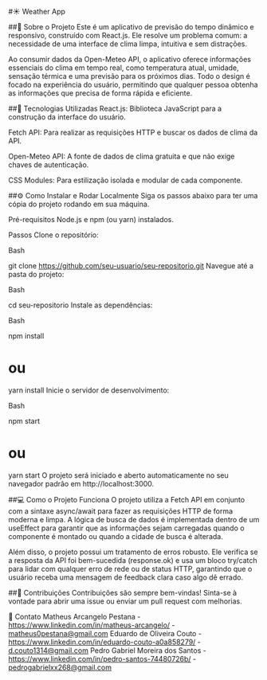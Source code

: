 #☀️ Weather App

##📝 Sobre o Projeto
Este é um aplicativo de previsão do tempo dinâmico e responsivo, construído com React.js. Ele resolve um problema comum: a necessidade de uma interface de clima limpa, intuitiva e sem distrações.

Ao consumir dados da Open-Meteo API, o aplicativo oferece informações essenciais do clima em tempo real, como temperatura atual, umidade, sensação térmica e uma previsão para os próximos dias. Todo o design é focado na experiência do usuário, permitindo que qualquer pessoa obtenha as informações que precisa de forma rápida e eficiente.

##🚀 Tecnologias Utilizadas
React.js: Biblioteca JavaScript para a construção da interface do usuário.

Fetch API: Para realizar as requisições HTTP e buscar os dados de clima da API.

Open-Meteo API: A fonte de dados de clima gratuita e que não exige chaves de autenticação.

CSS Modules: Para estilização isolada e modular de cada componente.

##⚙️ Como Instalar e Rodar Localmente
Siga os passos abaixo para ter uma cópia do projeto rodando em sua máquina.

Pré-requisitos
Node.js e npm (ou yarn) instalados.

Passos
Clone o repositório:

Bash

git clone https://github.com/seu-usuario/seu-repositorio.git
Navegue até a pasta do projeto:

Bash

cd seu-repositorio
Instale as dependências:

Bash

npm install
# ou
yarn install
Inicie o servidor de desenvolvimento:

Bash

npm start
# ou
yarn start
O projeto será iniciado e aberto automaticamente no seu navegador padrão em http://localhost:3000.

##💻 Como o Projeto Funciona
O projeto utiliza a Fetch API em conjunto com a sintaxe async/await para fazer as requisições HTTP de forma moderna e limpa. A lógica de busca de dados é implementada dentro de um useEffect para garantir que as informações sejam carregadas quando o componente é montado ou quando a cidade de busca é alterada.

Além disso, o projeto possui um tratamento de erros robusto. Ele verifica se a resposta da API foi bem-sucedida (response.ok) e usa um bloco try/catch para lidar com qualquer erro de rede ou de status HTTP, garantindo que o usuário receba uma mensagem de feedback clara caso algo dê errado.

##🤝 Contribuições
Contribuições são sempre bem-vindas! Sinta-se à vontade para abrir uma issue ou enviar um pull request com melhorias.

📧 Contato
Matheus Arcangelo Pestana - https://www.linkedin.com/in/matheus-arcangelo/ - matheus0pestana@gmail.com
Eduardo de Oliveira Couto - https://www.linkedin.com/in/eduardo-couto-a0a858279/ - d.couto1314@gmail.com
Pedro Gabriel Moreira dos Santos - https://www.linkedin.com/in/pedro-santos-74480726b/ - pedrogabrielxx268@gmail.com
